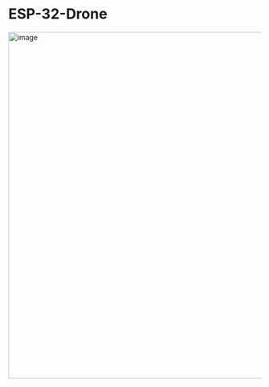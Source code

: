 # ESP-32-Drone
<img width="1233" height="689" alt="image" src="https://github.com/user-attachments/assets/23fa089e-1939-483d-ad24-98516223302e" />

